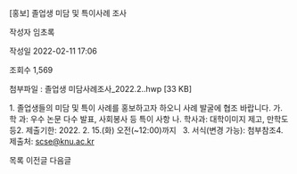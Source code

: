 [홍보] 졸업생 미담 및 특이사례 조사



작성자
임초록


작성일
2022-02-11 17:06


조회수
1,569


첨부파일 : 졸업생 미담사례조사\_2022.2..hwp [33 KB]


﻿﻿1. 졸업생들의 미담 및 특이 사례를 홍보하고자 하오니 사례 발굴에 협조 바랍니다. 가. 학 과: 우수 논문 다수 발표, 사회봉사 등 특이 사항 나. 학사과: 대학이미지 제고, 만학도 등2. 제출기한: 2022. 2. 15.(화) 오전(~12:00)까지   3. 서식(변경 가능): 첨부참조4. 제출처: scse@knu.ac.kr 





목록
이전글
다음글




